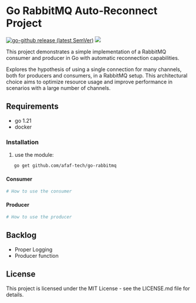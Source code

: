 # Go RabbitMQ Auto-Reconnect Project

[![go-github release (latest SemVer)](https://img.shields.io/github/v/release/afaf-tech/go-rabbitmq?sort=semver)](https://github.com/afaf-tech/go-rabbitmq/releases)
[![](https://godoc.org/github.com/afaf-tech/go-rabbitmq?status.svg)](https://godoc.org/github.com/afaf-tech/go-rabbitmq)

This project demonstrates a simple implementation of a RabbitMQ consumer and producer in Go with automatic reconnection capabilities.

Explores the hypothesis of using a single connection for many channels, both for producers and consumers, in a RabbitMQ setup. This architectural choice aims to optimize resource usage and improve performance in scenarios with a large number of channels.


## Requirements
- go 1.21
- docker

### Installation

1. use the module:
```bash
   go get github.com/afaf-tech/go-rabbitmq 
```
#### Consumer 
```bash
# How to use the consumer
```


#### Producer
```bash
# How to use the producer
```


## Backlog
- Proper Logging
- Producer function


## License
This project is licensed under the MIT License - see the LICENSE.md file for details.
